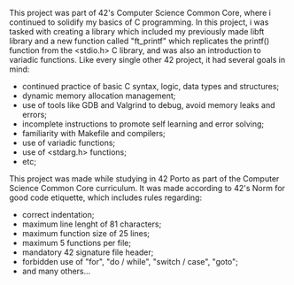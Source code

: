 This project was part of 42's Computer Science Common Core, where i continued
to solidify my basics of C programming. In this project, i was tasked with creating
a library which included my previously made libft library and a new function called
"ft_printf" which replicates the printf() function from the <stdio.h> C library, and
was also an introduction to variadic functions.
Like every single other 42 project, it had several goals in mind:
- continued practice of basic C syntax, logic, data types and structures;
- dynamic memory allocation management;
- use of tools like GDB and Valgrind to debug, avoid memory leaks and errors;
- incomplete instructions to promote self learning and error solving;
- familiarity with Makefile and compilers;
- use of variadic functions;
- use of <stdarg.h> functions;
- etc;

This project was made while studying in 42 Porto as part of the Computer Science
Common Core curriculum.
It was made according to 42's Norm for good code etiquette, which includes rules regarding:
- correct indentation;
- maximum line lenght of 81 characters;
- maximum function size of 25 lines;
- maximum 5 functions per file;
- mandatory 42 signature file header;
- forbidden use of "for", "do / while", "switch / case", "goto";
- and many others...
